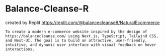 # Balance-Cleanse-R
created by Replit https://replit.com/@balancecleanse8/NaturalEcommerce

```
To create a modern e-commerce website inspired by the design of https://balancecleanse.com/ using Next.js, TypeScript, Tailwind CSS, and Next-UI. The goal is to build an attractive, user-friendly, intuitive, and dynamic user interface with visual feedback on hover interactions.
```

